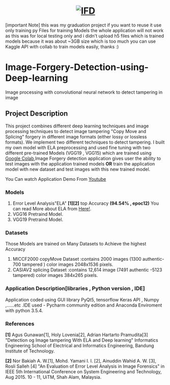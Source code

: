 <h1 align="center">
 <a href="https://www.linkedin.com/in/hxazem/"><img src="https://user-images.githubusercontent.com/36288517/70856230-91739480-1ee0-11ea-9d85-6acd691642ab.png" alt="IFD"></a>
</h1>


[important Note]  this was my graduation project if you want to reuse it use only training py Files for training Models the whole application will not work as this was for local testing only and i didn't upload h5 files which is trained models because it was about ~3GB size which is too much you can use Kaggle API with collab to train models easily, thanks :) 




# Image-Forgery-Detection-using-Deep-learning
Image processing with convolutional neural network to detect tampering in image 
## Project Description
This project combines different deep learning techniques and image processing techniques to detect image tampering "Copy Move and Splicing" forgery in different image formats (either lossy or lossless formats). We implement two different techniques to detect tampering. I built my own model with  ELA preprocessing and used fine tuning with two different pre-trained Models (VGG19 , VGG15) which are trained using [Google Colab](https://colab.research.google.com/notebooks/welcome.ipynb#recent=true),Image  Forgery detection application gives user the ability to test images with the application trained models **OR** train the application model with new dataset and test images with this new trained model.

You Can watch Application Demo From [Youtube](https://www.youtube.com/watch?v=8les9jfMM-U&t=111s)
### Models
1. Error Level Analysis"ELA" **[1][2]** top Accuracy **(94.54% , epoc12)** You can read More about ELA from [Here!](https://fotoforensics.com/tutorial-ela.php).
2. VGG16 Pretraind Model.
3. VGG19 Pretraind Model.
### Datasets 
Those Models are trained on Many Datasets to Achieve the highest Accuracy 
1. MICCF2000 copyMove Dataset :contains 2000 images (1300 authentic-700 tampered ) color images 2048x1536 pixels.
2. CASIAV2 splicing Dataset :contains 12,614 image (7491 authentic -5123 tampered) color images 384x265 pixels.
### Application Description[libraries , Python version , IDE]
Application coded using GUI library PyQt5, tensorflow Keras API , Numpy ,......etc .IDE used - Pycharm community edition and Anaconda Enviroment with python 3.5.4.
### References
**[1]** Agus Gunawan[1], Holy Lovenia[2], Adrian Hartarto Pramudita[3] "Detection og Image tampering  With ELA and Deep learning" Informatics Engineering School of Electrical and Informatics Engineering, Bandung Institute of Technology.

**[2]** Nor Bakiah A. W.[1], Mohd. Yamani I. I. [2], Ainuddin Wahid A. W. [3], Rosli Salleh [4] "An Evaluation of Error Level Analysis in Image Forensics" in IEEE 5th International Conference on System Engineering and Technology, Aug 2015. 10 - 11, UiTM, Shah Alam, Malaysia.

